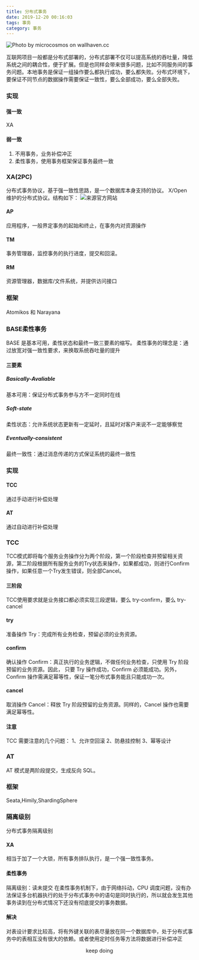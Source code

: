 ```yaml
---
title: 分布式事务
date: 2019-12-20 00:16:03
tags: 事务
category: 事务
---
```


![Photo by microcosmos on wallhaven.cc](/transaction.png)

互联网项目一般都是分布式部署的，分布式部署不仅可以提高系统的吞吐量，降低系统之间的耦合性，便于扩展。但是也同样会带来很多问题，比如不同服务间的事务问题。本地事务是保证一组操作要么都执行成功，要么都失败。分布式环境下，要保证不同节点的数据操作需要保证一致性，要么全部成功，要么全部失败。

<!--more-->

### 实现
#### 强一致
XA
#### 弱一致
1. 不用事务，业务补偿冲正
2. 柔性事务，使用事务框架保证事务最终一致
### XA(2PC)
分布式事务协议，基于强一致性思路，是一个数据库本身支持的协议。
X/Open 维护的分布式协议。结构如下：
![来源官方网站](/xa-struct.png)
#### AP
应用程序，一般界定事务的起始和终止，在事务内对资源操作
#### TM
事务管理器，监控事务的执行进度，提交和回滚。
#### RM
资源管理器，数据库/文件系统，并提供访问接口
### 框架
Atomikos 和 Narayana
### BASE柔性事务
BASE 是基本可用，柔性状态和最终一致三要素的缩写。
柔性事务的理念是：通过放宽对强一致性要求，来换取系统吞吐量的提升
#### 三要素
##### Basically-Avaliable
基本可用：保证分布式事务参与方不一定同时在线
##### Soft-state
柔性状态：允许系统状态更新有一定延时，且延时对客户来说不一定能够察觉
##### Eventually-consistent
最终一致性：通过消息传递的方式保证系统的最终一致性
### 实现
#### TCC
通过手动进行补偿处理
#### AT
通过自动进行补偿处理
### TCC
TCC模式即将每个服务业务操作分为两个阶段，第一个阶段检查并预留相关资源，第二阶段根据所有服务业务的Try状态来操作，如果都成功，则进行Confirm操作，如果任意一个Try发生错误，则全部Cancel。 
#### 三阶段
TCC使用要求就是业务接口都必须实现三段逻辑，要么 try-confirm，要么 try-cancel
#### try
准备操作 Try：完成所有业务检查，预留必须的业务资源。
#### confirm 
确认操作 Confirm：真正执行的业务逻辑，不做任何业务检查，只使用 Try 阶段预留的业务资源。因此， 只要 Try 操作成功，Confirm 必须能成功。另外，Confirm 操作需满足幂等性，保证一笔分布式事务能且只能成功一次。
#### cancel 
取消操作 Cancel：释放 Try 阶段预留的业务资源。同样的，Cancel 操作也需要满足幂等性。
#### 注意
TCC 需要注意的几个问题： 1、允许空回滚 2、防悬挂控制 3、幂等设计
### AT
AT 模式是两阶段提交，生成反向 SQL。
### 框架
Seata,Himily,ShardingSphere
### 隔离级别
分布式事务隔离级别
#### XA
相当于加了一个大锁，所有事务排队执行，是一个强一致性事务。
#### 柔性事务
隔离级别：读未提交
在柔性事务机制下，由于网络抖动，CPU 调度问题，没有办法保证多台机器执行的处于分布式事务中的语句是同时执行的，所以就会发生其他事务读到在分布式情况下还没有彻底提交的事务数据。
#### 解决
对表设计要求比较高，将有外键关联的表尽量放在同一个数据库中，处于分布式事务中的表相互没有很大的依赖。或者使用定时任务等方法将数据进行补偿冲正

<center>keep doing</center>